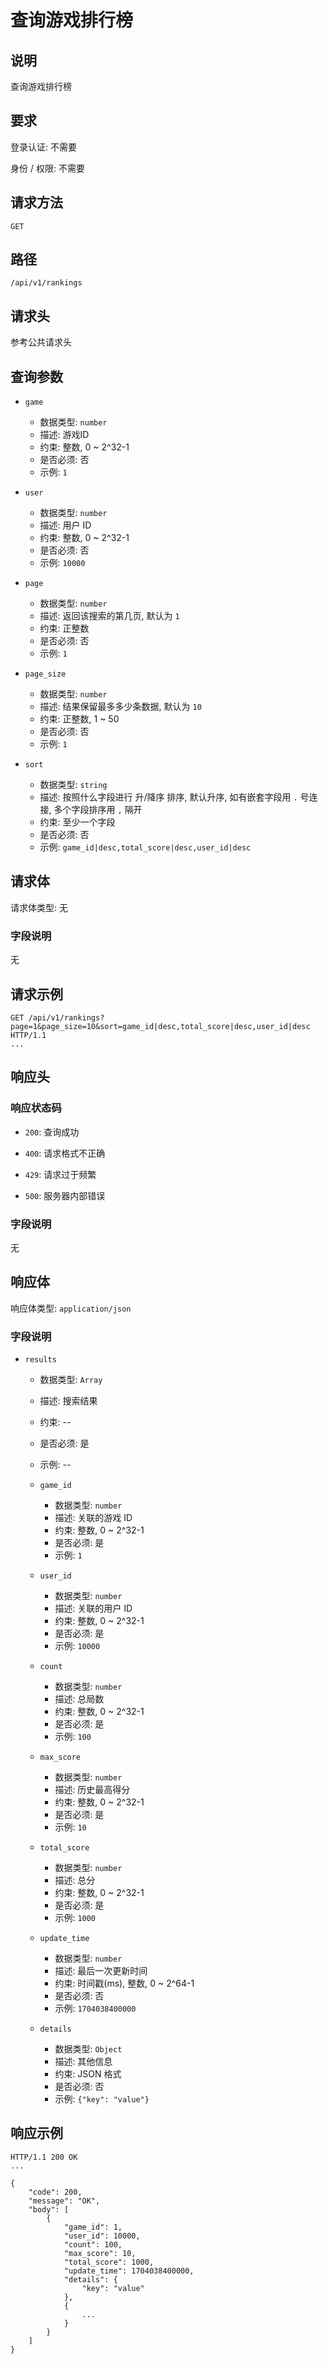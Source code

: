 # 查询游戏排行榜

## 说明

查询游戏排行榜

## 要求

登录认证: 不需要

身份 / 权限: 不需要

## 请求方法

`GET`

## 路径

`/api/v1/rankings`

## 请求头

参考公共请求头

## 查询参数

- `game`
    - 数据类型: `number`
    - 描述: 游戏ID
    - 约束: 整数, 0 ~ 2^32-1
    - 是否必须: 否
    - 示例: `1`

- `user`
    - 数据类型: `number`
    - 描述: 用户 ID
    - 约束: 整数, 0 ~ 2^32-1
    - 是否必须: 否
    - 示例: `10000`

- `page`
    - 数据类型: `number`
    - 描述: 返回该搜索的第几页, 默认为 `1`
    - 约束: 正整数
    - 是否必须: 否
    - 示例: `1`

- `page_size`
    - 数据类型: `number`
    - 描述: 结果保留最多多少条数据, 默认为 `10`
    - 约束: 正整数, 1 ~ 50
    - 是否必须: 否
    - 示例: `1`

- `sort`
    - 数据类型: `string`
    - 描述: 按照什么字段进行 升/降序 排序, 默认升序, 如有嵌套字段用 `.` 号连接, 多个字段排序用 `,` 隔开
    - 约束: 至少一个字段
    - 是否必须: 否
    - 示例: `game_id|desc,total_score|desc,user_id|desc`

## 请求体

请求体类型: 无

### 字段说明

无

## 请求示例

```
GET /api/v1/rankings?page=1&page_size=10&sort=game_id|desc,total_score|desc,user_id|desc HTTP/1.1
...
```

## 响应头

### 响应状态码

- `200`: 查询成功

- `400`: 请求格式不正确

- `429`: 请求过于频繁

- `500`: 服务器内部错误

### 字段说明

无

## 响应体

响应体类型: `application/json`

### 字段说明

- `results`
    - 数据类型: `Array`
    - 描述: 搜索结果
    - 约束: --
    - 是否必须: 是
    - 示例: --

    - `game_id`
        - 数据类型: `number`
        - 描述: 关联的游戏 ID
        - 约束: 整数, 0 ~ 2^32-1
        - 是否必须: 是
        - 示例: `1`

    - `user_id`
        - 数据类型: `number`
        - 描述: 关联的用户 ID
        - 约束: 整数, 0 ~ 2^32-1
        - 是否必须: 是
        - 示例: `10000`

    - `count`
        - 数据类型: `number`
        - 描述: 总局数
        - 约束: 整数, 0 ~ 2^32-1
        - 是否必须: 是
        - 示例: `100`

    - `max_score`
        - 数据类型: `number`
        - 描述: 历史最高得分
        - 约束: 整数, 0 ~ 2^32-1
        - 是否必须: 是
        - 示例: `10`

    - `total_score`
        - 数据类型: `number`
        - 描述: 总分
        - 约束: 整数, 0 ~ 2^32-1
        - 是否必须: 是
        - 示例: `1000`

    - `update_time`
        - 数据类型: `number`
        - 描述: 最后一次更新时间
        - 约束: 时间戳(ms), 整数, 0 ~ 2^64-1
        - 是否必须: 否
        - 示例: `1704038400000`

    - `details`
        - 数据类型: `Object`
        - 描述: 其他信息
        - 约束: JSON 格式
        - 是否必须: 否
        - 示例: `{"key": "value"}`

## 响应示例

```
HTTP/1.1 200 OK
...

{
    "code": 200,
    "message": "OK",
    "body": [
        {
            "game_id": 1,
            "user_id": 10000,
            "count": 100,
            "max_score": 10,
            "total_score": 1000,
            "update_time": 1704038400000,
            "details": {
                "key": "value"
            },
            {
                ...
            }
        }
    ]
}
```